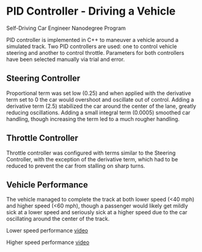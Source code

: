 # PID Controller - Driving a Vehicle
Self-Driving Car Engineer Nanodegree Program

PID controller is implemented in C++ to maneuver a vehicle around a simulated track. Two PID controllers are used: one to control vehicle steering and another to control throttle. Parameters for both controllers have been selected manually via trial and error.

## Steering Controller
Proportional term was set low (0.25) and when applied with the derivative term set to 0 the car would overshoot and oscillate out of control. Adding a derivative term (2.5) stabilized the car around the center of the lane, greatly reducing oscillations. Adding a small integral term (0.0005) smoothed car handling, though increasing the term led to a much rougher handling.

## Throttle Controller
Throttle controller was configured with terms similar to the Steering Controller, with the exception of the derivative term, which had to be reduced to prevent the car from stalling on sharp turns.

## Vehicle Performance
The vehicle managed to complete the track at both lower speed (<40 mph) and higher speed (<60 mph), though a passenger would likely get mildly sick at a lower speed and seriously sick at a higher speed due to the car oscillating around the center of the track.

Lower speed performance  [video](../blob/master/media/lower_speed.mp4)

Higher speed performance  [video](../blob/master/media/higher_speed.mp4)
